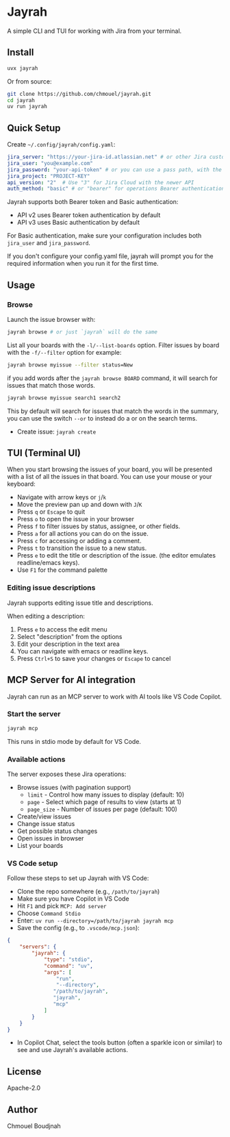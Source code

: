 # Jayrah

A simple CLI and TUI for working with Jira from your terminal.

## Install

```sh
uvx jayrah
```

Or from source:

```sh
git clone https://github.com/chmouel/jayrah.git
cd jayrah
uv run jayrah
```

## Quick Setup

Create `~/.config/jayrah/config.yaml`:

```yaml
jira_server: "https://your-jira-id.atlassian.net" # or other Jira custom server URL
jira_user: "you@example.com"
jira_password: "your-api-token" # or you can use a pass path, with the pass:: prefix, for example pass::jira/token
jira_project: "PROJECT-KEY"
api_version: "2"  # Use "3" for Jira Cloud with the newer API
auth_method: "basic" # or "bearer" for operations Bearer authentication
```

Jayrah supports both Bearer token and Basic authentication:

- API v2 uses Bearer token authentication by default
- API v3 uses Basic authentication by default

For Basic authentication, make sure your configuration includes both `jira_user` and `jira_password`.

If you don't configure your config.yaml file, jayrah will prompt you for the
required information when you run it for the first time.

## Usage

### Browse

Launch the issue browser with:

```sh
jayrah browse # or just `jayrah` will do the same
```

List all your boards with the `-l/--list-boards` option.
Filter issues by board with the `-f/--filter` option for example:

```sh
jayrah browse myissue --filter status=New
```

if you add words after the `jayrah browse BOARD` command, it will search for
issues that match those words.

```sh
jayrah browse myissue search1 search2
```

This by default will search for issues that match the words in the summary, you
can use the switch `--or` to instead do a or on the search terms.

- Create issue: `jayrah create`

## TUI (Terminal UI)

When you start browsing the issues of your board, you will be presented with a
list of all the issues in that board. You can use your mouse or your keyboard:

- Navigate with arrow keys or `j`/`k`
- Move the preview pan up and down with `J`/`K`
- Press `q` or `Escape` to quit
- Press `o` to open the issue in your browser
- Press `f` to filter issues by status, assignee, or other fields.
- Press `a` for all actions you can do on the issue.
- Press `c` for accessing or adding a comment.
- Press `t` to transition the issue to a new status.
- Press `e` to edit the title or description of the issue. (the editor emulates
  readline/emacs keys).
- Use `F1` for the command palette

### Editing issue descriptions

Jayrah supports editing issue title and descriptions.

When editing a description:

1. Press `e` to access the edit menu
2. Select "description" from the options
3. Edit your description in the text area
4. You can navigate with emacs or readline keys.
5. Press `Ctrl+S` to save your changes or `Escape` to cancel

## MCP Server for AI integration

Jayrah can run as an MCP server to work with AI tools like VS Code Copilot.

### Start the server

```bash
jayrah mcp
```

This runs in stdio mode by default for VS Code.

### Available actions

The server exposes these Jira operations:

- Browse issues (with pagination support)
  - `limit` - Control how many issues to display (default: 10)
  - `page` - Select which page of results to view (starts at 1)
  - `page_size` - Number of issues per page (default: 100)
- Create/view issues
- Change issue status
- Get possible status changes
- Open issues in browser
- List your boards

### VS Code setup

Follow these steps to set up Jayrah with VS Code:

- Clone the repo somewhere (e.g., `/path/to/jayrah`)
- Make sure you have Copilot in VS Code
- Hit `F1` and pick `MCP: Add server`
- Choose `Command Stdio`
- Enter: `uv run --directory=/path/to/jayrah jayrah mcp`
- Save the config (e.g., to `.vscode/mcp.json`):

```json
{
    "servers": {
        "jayrah": {
            "type": "stdio",
            "command": "uv",
            "args": [
                "run",
                "--directory",
               "/path/to/jayrah",
               "jayrah",
               "mcp"
            ]
        }
    }
}
```

- In Copilot Chat, select the tools button (often a sparkle icon or similar) to
see and use Jayrah's available actions.

## License

Apache-2.0

## Author

Chmouel Boudjnah
